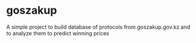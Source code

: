 # goszakup
A simple project to build database of protocols from goszakup.gov.kz and to analyze them to predict winning prices
